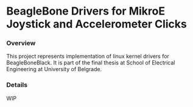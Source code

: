 # BeagleBone Drivers for MikroE Joystick and Accelerometer Clicks

### Overview
This project represents implementation of linux kernel drivers for BeagleBoneBlack. 
It is part of the final thesis at School of Electrical Engineering at University of Belgrade.

### Details

WIP
